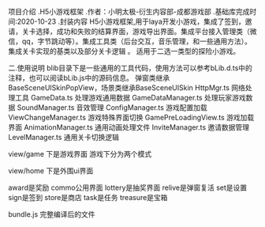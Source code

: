 项目介绍
.H5小游戏框架
.作者：小明太极-衍生内容部-成都游戏部
.基础库完成时间:2020-10-23
.封装内容
H5小游戏框架,用于laya开发小游戏，集成了签到，邀请，关卡选择，成功和失败的结算界面，游戏导出界面。集成平台接入管理类（微信，qq，字节跳动等）。集成工具类（后台交互，音乐管理，和一些通用方法）。集成关卡实现的基类以及部分关卡逻辑 。 适用于二选一类型的探险小游戏。

二.使用说明
blib目录下是一些通用的工具代码，使用方法可以参考bLib.d.ts中的注释，也可以阅读bLib.js中的源码信息。 弹窗类继承BaseSceneUISkinPopView，场景类继承BaseSceneUISkin
HttpMgr.ts 网络处理工具
GameData.ts 处理游戏通用数据
GameDataManager.ts 处理玩家游戏数据
SoundManager.ts 音效管理
ConfigManager.ts 游戏配置加载
ViewChangeManager.ts 游戏特殊界面切换
GamePreLoadingView.ts 游戏加载界面
AnimationManager.ts 通用动画处理文件
InviteManager.ts 邀请数据管理
LevelManager.ts 通用关卡切换逻辑

view/game 下是游戏界面
游戏下分为两个模式

view/home 下是外围ui界面

award是奖励
commo公用界面
lottery是抽奖界面
relive是弹窗复活
set是设置
sign是签到
store是商店
task是任务
treasure是宝箱



bundle.js 完整编译后的文件
